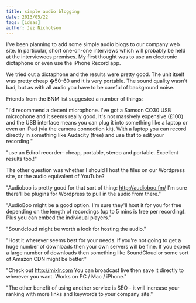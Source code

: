 ```yaml
---
title: simple audio blogging
date: 2013/05/22
tags: [ideas]
author: Jez Nicholson
---
```

I've been planning to add some simple audio blogs to our company web site. In particular, short one-on-one interviews which will probably be held at the interviewees premises. My first thought was to use an electronic dictaphone or even use the iPhone Record app.

We tried out a dictaphone and the results were pretty good. The unit itself was pretty cheap �50-60 and it is very portable. The sound quality wasn't bad, but as with all audio you have to be careful of background noise.

Friends from the BNM list suggested a number of things:

"I'd recommend a decent microphone. I've got a Samson CO30 USB microphone and it seems really good. It's not massively expensive (£100) and the USB interface means you can plug it into something like a laptop or even an iPad (via the camera connection kit). With a laptop you can record directly in something like Audacity (free) and use that to edit your recording."

"use an Edirol recorder- cheap, portable, stereo and portable. Excellent results too.!"

The other question was whether I should I host the files on our Wordpress site, or the audio equivalent of YouTube?

"Audioboo is pretty good for that sort of thing: http://audioboo.fm/ I'm sure there'll be plugins for Wordpress to pull in the audio from there."

"AudioBoo might be a good option. I'm sure they'll host it for you for free depending on the length of recordings (up to 5 mins is free per recording).
Plus you can embed the individual players."

"Soundcloud might be worth a look for hosting the audio."

"Host it wherever seems best for your needs. If you're not going to get a huge number of downloads then your own servers will be fine. If you expect a large number of downloads then something like SoundCloud or some sort of Amazon CDN might be better."

"Check out http://mixlr.com You can broadcast live then save it directly to wherever you want. Works on PC / Mac / iPhone."

"The other benefit of using another service is SEO - it will increase your ranking with more links and keywords to your company site."
